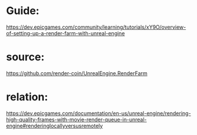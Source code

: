 # Guide:
https://dev.epicgames.com/community/learning/tutorials/xY9O/overview-of-setting-up-a-render-farm-with-unreal-engine

# source:
https://github.com/render-coin/UnrealEngine.RenderFarm

# relation:
https://dev.epicgames.com/documentation/en-us/unreal-engine/rendering-high-quality-frames-with-movie-render-queue-in-unreal-engine#renderinglocallyversusremotely
